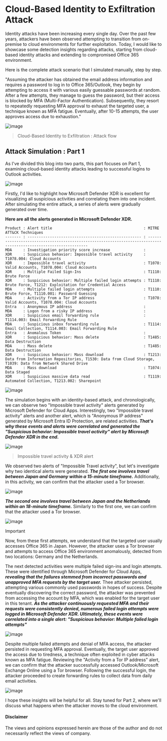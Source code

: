 # Cloud-Based Identity to Exfiltration Attack
Identity attacks have been increasing every single day. Over the past few years, attackers have been observed attempting to transition from on-premise to cloud environments for further exploitation. 
Today, I would like to showcase some detection insights regarding attacks, starting from cloud-based identity attacks and extending to compromised Office 365 environment.

Here is the complete attack scenario that I simulated manually, step by step.

"Assuming the attacker has obtained the email address information and requires a password to log in to Office 365/Outlook, they begin by attempting to access it with various easily guessable passwords at random. 
After a few attempts, they manage to guess the password, but their access is blocked by MFA (Multi-Factor Authentication). 
Subsequently, they resort to repeatedly requesting MFA approval to exhaust the targeted user, a technique known as MFA fatigue. 
Eventually, after 10-15 attempts, the user approves access due to exhaustion."

![image](https://github.com/LearningKijo/Malware-Analysis/assets/120234772/a6598e0c-cd7b-4a47-a092-3c6299eb9d9e)
> Cloud-Based Identity to Exfiltration : Attack flow
## Attack Simulation : Part 1 
As I've divided this blog into two parts, this part focuses on Part 1, examining cloud-based identity attacks leading to successful logins to Outlook activities.

![image](https://github.com/LearningKijo/Malware-Analysis/assets/120234772/95ec5272-9ef3-4b3e-98ef-fdffea6018ca)

Firstly, I'd like to highlight how Microsoft Defender XDR is excellent for visualizing all suspicious activities and correlating them into one incident. 
After simulating the entire attack, a series of alerts were gradually generated over time. 

**Here are all the alerts generated in Microsoft Defender XDR.**
```
Product : Alert title                                         : MITRE ATT&CK Techniques 
------- : --------------------------------------------------- : -----------------------------------------------------------------------------------------------------------------
MDA     : Investigation priority score increase               : 
XDR     : Suspicious behavior: Impossible travel activity     : T1078.004: Cloud Accounts
XDR     : Impossible travel activity                          : T1078: Valid Accounts, T1078.004: Cloud Accounts
XDR     : Multiple Failed Sign-Ins                            : T1110: Brute Force
XDR     : Suspicious behavior: Multiple failed login attempts : T1110: Brute Force, T1212: Exploitation for Credential Access
MDA     : Multiple failed login attempts                      : T1110: Brute Force, T1110.001: Password Guessing
MDA     : Activity from a Tor IP address                      : T1078: Valid Accounts, T1078.004: Cloud Accounts
Entra   : Anonymous IP address                                : 
MDA     : Logon from a risky IP address                       : 
XDR     : Suspicious email forwarding rule                    : T1114.003: Email Forwarding Rule
MDA     : Suspicious inbox forwarding rule                    : T1114: Email Collection, T1114.003: Email Forwarding Rule
Entra   : Anomalous Token                                     : 
XDR     : Suspicious behavior: Mass delete                    : T1485: Data Destruction
MDA     : Mass delete                                         : T1485: Data Destruction
XDR     : Suspicious behavior: Mass download                  : T1213: Data from Information Repositories, T1530: Data from Cloud Storage, T1039: Data from Network Shared Drive
MDA     : Mass download                                       : T1074: Data Staged
XDR     : Suspicious massive data read                        : T1119: Automated Collection, T1213.002: Sharepoint
```

![image](https://github.com/LearningKijo/Malware-Analysis/assets/120234772/fe7a1dca-fd32-4edf-bd72-b727486178db)

The simulation begins with an identity-based attack, and chronologically, we can observe two "Impossible travel activity" alerts generated by Microsoft Defender for Cloud Apps.
Interestingly, two "Impossible travel activity" alerts and another alert, which is "Anonymous IP address" generated by Microsoft Entra ID Protection, are related activities. 
***That's why these events and alerts were correlated and generated the "Suspicious behavior: Impossible travel activity" alert by Microsoft Defender XDR in the end.***

![image](https://github.com/LearningKijo/Malware-Analysis/assets/120234772/936966cd-bca9-432e-80a1-0b39e81bf379)
>  Impossible travel activity & XDR alert

We observed two alerts of "Impossible Travel activity", but let's investigate why two identical alerts were generated. 
***The first one involves travel between Japan and Germany within a 15-minute timeframe.***
Additionally, in this activity, we can confirm that the attacker used a Tor browser.

![image](https://github.com/LearningKijo/Malware-Analysis/assets/120234772/27a608a2-978c-4d19-8e04-87cd37a38244)

***The second one involves travel between Japan and the Netherlands within an 18-minute timeframe.***
Similarly to the first one, we can confirm that the attacker used a Tor browser.

![image](https://github.com/LearningKijo/Malware-Analysis/assets/120234772/e1d743ea-cb16-46c8-90fd-61d22ba306bd)
> [!Important]
> Now, from these first attempts, we understand that the targeted user usually accesses Office 365 in Japan.
> However, the attacker uses a Tor browser and attempts to access Office 365 environment anomalously, detected from two locations: Germany and the Netherlands.

The next detected activities were multiple failed sign-ins and login attempts. 
These were identified through Microsoft Defender for Cloud Apps, ***revealing that the failures stemmed from incorrect passwords and unapproved MFA requests by the target user.***
Thee attacker persisted, attempting various commonly used passwords in hopes of success. 
Despite eventually discovering the correct password, the attacker was prevented from accessing the account by MFA, which was enabled for the target user in this tenant.
***As the attacker continuously requested MFA and their requests were consistently denied, numerous failed login attempts were logged in Microsoft Defender XDR. 
Ultimately, these events were correlated into a single alert: "Suspicious behavior: Multiple failed login attempts"***

![image](https://github.com/LearningKijo/Malware-Analysis/assets/120234772/db5f3a9c-eb75-4fd3-8883-c257344b6f46)

Despite multiple failed attempts and denial of MFA access, the attacker persisted in requesting MFA approval. 
Eventually, the target user approved the access due to tiredness, a technique often exploited in cyber attacks known as MFA fatigue.
Reviewing the "Activity from a Tor IP address" alert, we can confirm that the attacker successfully accessed Outlook/Microsoft Exchange Online using a Tor browser. Following the successful login, the attacker proceeded to create forwarding rules to collect data from daily email activities.

![image](https://github.com/LearningKijo/Malware-Analysis/assets/120234772/d225e39e-ee85-467d-a91b-d1dbaf852ef4)

I hope these insights will be helpful for all. Stay tuned for Part 2, where we'll discuss what happens when the attacker moves to the cloud environment.

#### Disclaimer
The views and opinions expressed herein are those of the author and do not necessarily reflect the views of company.
